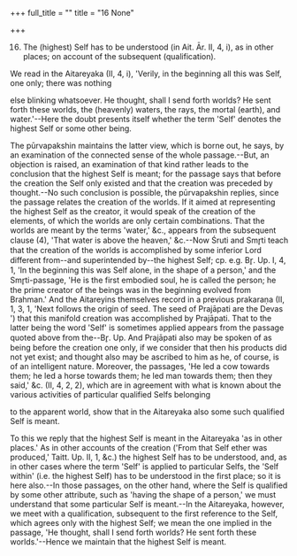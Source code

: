 +++
full_title = ""
title = "16 None"

+++


16. The (highest) Self has to be understood (in Ait. Ār. II, 4, i), as in other places; on account of the subsequent (qualification).

We read in the Aitareyaka (II, 4, i), 'Verily, in the beginning all this was Self, one only; there was nothing

else blinking whatsoever. He thought, shall I send forth worlds? He sent forth these worlds, the (heavenly) waters, the rays, the mortal (earth), and water.'--Here the doubt presents itself whether the term 'Self' denotes the highest Self or some other being.

The pūrvapakshin maintains the latter view, which is borne out, he says, by an examination of the connected sense of the whole passage.--But, an objection is raised, an examination of that kind rather leads to the conclusion that the highest Self is meant; for the passage says that before the creation the Self only existed and that the creation was preceded by thought.--No such conclusion is possible, the pūrvapakshin replies, since the passage relates the creation of the worlds. If it aimed at representing the highest Self as the creator, it would speak of the creation of the elements, of which the worlds are only certain combinations. That the worlds are meant by the terms 'water,' &c., appears from the subsequent clause (4), 'That water is above the heaven,' &c.--Now Śruti and Smr̥ti teach that the creation of the worlds is accomplished by some inferior Lord different from--and superintended by--the highest Self; cp. e.g. Br̥. Up. I, 4, 1, 'In the beginning this was Self alone, in the shape of a person,' and the Smr̥ti-passage, 'He is the first embodied soul, he is called the person; he the prime creator of the beings was in the beginning evolved from Brahman.' And the Aitareyins themselves record in a previous prakaraṇa (II, 1, 3, 1, 'Next follows the origin of seed. The seed of Prajāpati are the Devas ') that this manifold creation was accomplished by Prajāpati. That to the latter being the word 'Self' is sometimes applied appears from the passage quoted above from the--Br̥. Up. And Prajāpati also may be spoken of as being before the creation one only, if we consider that then his products did not yet exist; and thought also may be ascribed to him as he, of course, is of an intelligent nature. Moreover, the passages, 'He led a cow towards them; he led a horse towards them; he led man towards them; then they said,' &c. (II, 4, 2, 2), which are in agreement with what is known about the various activities of particular qualified Selfs belonging

to the apparent world, show that in the Aitareyaka also some such qualified Self is meant.

To this we reply that the highest Self is meant in the Aitareyaka 'as in other places.' As in other accounts of the creation ('From that Self ether was produced,' Taitt. Up. II, 1, &c.) the highest Self has to be understood, and, as in other cases where the term 'Self' is applied to particular Selfs, the 'Self within' (i.e. the highest Self) has to be understood in the first place; so it is here also.--In those passages, on the other hand, where the Self is qualified by some other attribute, such as 'having the shape of a person,' we must understand that some particular Self is meant.--In the Aitareyaka, however, we meet with a qualification, subsequent to the first reference to the Self, which agrees only with the highest Self; we mean the one implied in the passage, 'He thought, shall I send forth worlds? He sent forth these worlds.'--Hence we maintain that the highest Self is meant.

